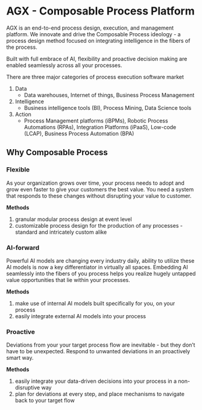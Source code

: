 # AGX - Composable Process Platform
AGX is an end-to-end process design, execution, and management platform. We innovate and drive the Composable Process ideology - a process design method focused on integrating intelligence in the fibers of the process. 

Built with full embrace of AI, flexibility and proactive decision making are enabled seamlessly across all your processes.

There are three major categories of process execution software market

1. Data
    - Data warehouses, Internet of things, Business Process Management
2. Intelligence 
    - Business intelligence tools (BI), Process Mining, Data Science tools
3. Action
    - Process Management platforms (iBPMs), Robotic Process Automations (RPAs), Integration Platforms (iPaaS), Low-code (LCAP), Business Process Automation (BPA)

## Why Composable Process

### Flexible

As your organization grows over time, your process needs to adopt and grow even faster to give your customers the best value. You need a system that responds to these changes without disrupting your value to customer.

**Methods**

1. granular modular process design at event level
2. customizable process design for the production of any processes - standard and intricately custom alike

### AI-forward

Powerful AI models are changing every industry daily, ability to utilize these AI models is now a key differentiator in virtually all spaces. Embedding AI seamlessly into the fibers of you process helps you realize hugely untapped value opportunities that lie within your processes.

**Methods**

1. make use of internal AI models built specifically for you, on your process
2. easily integrate external AI models into your process

### Proactive

Deviations from your your target process flow are inevitable - but they don’t have to be unexpected. Respond to unwanted deviations in an proactively smart way. 

**Methods**

1. easily integrate your data-driven decisions into your process in a non-disruptive way
2. plan for deviations at every step, and place mechanisms to navigate back to your target flow
